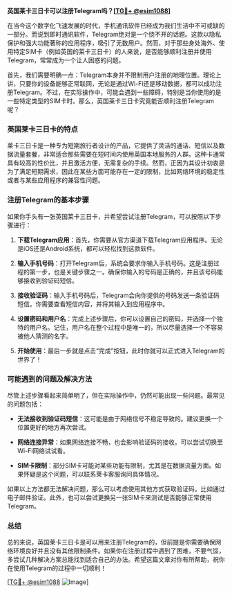 **英国莱卡三日卡可以注册Telegram吗？[[TG💪+ @esim1088](https://t.me/s/esim1088)]**

在当今这个数字化飞速发展的时代，手机通讯软件已经成为我们生活中不可或缺的一部分。而说到即时通讯软件，Telegram绝对是一个绕不开的话题。这款以隐私保护和强大功能著称的应用程序，吸引了无数用户。然而，对于那些身处海外、使用特定SIM卡（例如英国的莱卡三日卡）的人来说，是否能够顺利注册并使用Telegram，常常成为一个让人困惑的问题。

首先，我们需要明确一点：Telegram本身并不限制用户注册的地理位置。理论上讲，只要你的设备能够正常联网，无论是通过Wi-Fi还是移动数据，都可以成功注册Telegram。不过，在实际操作中，可能会遇到一些障碍，特别是当你使用的是一些特定类型的SIM卡时。那么，英国莱卡三日卡究竟能否顺利注册Telegram呢？

### 英国莱卡三日卡的特点

莱卡三日卡是一种专为短期旅行者设计的产品，它提供了灵活的通话、短信以及数据流量套餐，非常适合那些需要在短时间内使用英国本地服务的人群。这种卡通常具有较高的性价比，并且激活方便，无需复杂的手续。然而，正因为其设计初衷是为了满足短期需求，因此在某些方面可能存在一定的限制，比如网络环境的稳定性或者与某些应用程序的兼容性问题。

### 注册Telegram的基本步骤

如果你手头有一张英国莱卡三日卡，并希望尝试注册Telegram，可以按照以下步骤进行：

1. **下载Telegram应用**：首先，你需要从官方渠道下载Telegram应用程序。无论是iOS还是Android系统，都可以轻松找到这款软件。
   
2. **输入手机号码**：打开Telegram后，系统会要求你输入手机号码。这是注册过程的第一步，也是关键步骤之一。确保你输入的号码是正确的，并且该号码能够接收到验证码短信。

3. **接收验证码**：输入手机号码后，Telegram会向你提供的号码发送一条验证码短信。你需要查看短信内容，并将其输入到应用程序中。

4. **设置密码和用户名**：完成上述步骤后，你可以设置自己的密码，并选择一个独特的用户名。记住，用户名在整个过程中是唯一的，所以尽量选择一个不容易被他人猜测的名字。

5. **开始使用**：最后一步就是点击“完成”按钮，此时你就可以正式进入Telegram的世界了！

### 可能遇到的问题及解决方法

尽管上述步骤看起来简单明了，但在实际操作中，仍然可能出现一些问题。最常见的问题包括：

- **无法接收到验证码短信**：这可能是由于网络信号不稳定导致的。建议更换一个位置更好的地方再次尝试。
  
- **网络连接异常**：如果网络连接不畅，也会影响验证码的接收。可以尝试切换至Wi-Fi网络试试看。

- **SIM卡限制**：部分SIM卡可能对某些功能有限制，尤其是在数据流量方面。如果怀疑是这个问题，可以联系莱卡客服询问具体情况。

如果以上方法都无法解决问题，那么可以考虑使用其他方式获取验证码，比如通过电子邮件验证。此外，也可以尝试更换另一张SIM卡来测试是否能够正常使用Telegram。

### 总结

总的来说，英国莱卡三日卡是可以用来注册Telegram的，但前提是你需要确保网络环境良好并且没有其他限制条件。如果你在注册过程中遇到了困难，不要气馁，多尝试几种解决方案总能找到适合自己的办法。希望这篇文章对你有所帮助，祝你在使用Telegram的过程中一切顺利！

[[TG💪+ @esim1088](https://t.me/s/esim1088) ![Image](https://i.postimg.cc/4NQfJmqS/Snipaste-2025-05-13-00-14-12.png)]